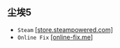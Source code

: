 ## 尘埃5
* `Steam` [[store.steampowered.com]](https://store.steampowered.com/app/1038250/DIRT_5/)
* `Online Fix` [[online-fix.me]](https://online-fix.me/games/racing/16962-dirt-5-po-seti.html)
